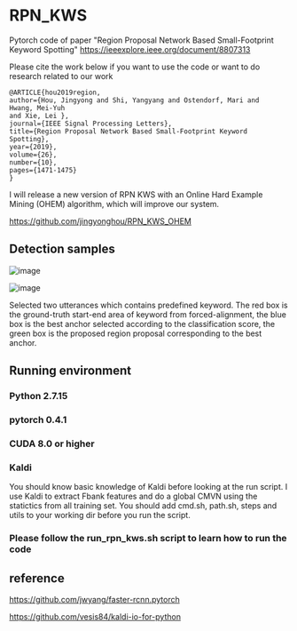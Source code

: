 # RPN_KWS
Pytorch code of paper "Region Proposal Network Based Small-Footprint Keyword Spotting"
https://ieeexplore.ieee.org/document/8807313

Please cite the work below if you want to use the code or want to do research related to our work
```
@ARTICLE{hou2019region, 
author={Hou, Jingyong and Shi, Yangyang and Ostendorf, Mari and  Hwang, Mei-Yuh
and Xie, Lei }, 
journal={IEEE Signal Processing Letters}, 
title={Region Proposal Network Based Small-Footprint Keyword Spotting}, 
year={2019}, 
volume={26}, 
number={10}, 
pages={1471-1475}
}
```

I will release a new version of RPN KWS with an Online Hard Example Mining (OHEM) algorithm, which will improve our system.

https://github.com/jingyonghou/RPN_KWS_OHEM

## Detection samples
![image](https://github.com/jingyonghou/RPN_KWS/raw/master/Picture1.png)

![image](https://github.com/jingyonghou/RPN_KWS/raw/master/Picture2.png)

Selected two utterances which contains predefined keyword. The red box is the ground-truth start-end area of keyword from forced-alignment, the blue box is the best anchor selected according to the classification score, the green box is the proposed region proposal corresponding to the best anchor.


## Running environment
### Python 2.7.15
### pytorch 0.4.1
### CUDA 8.0 or higher
### Kaldi
You should know basic knowledge of Kaldi before looking at the run script. I use Kaldi to extract Fbank features and do a global CMVN using the statictics from all training set. You should add cmd.sh, path.sh, steps and utils to your working dir before you run the script.

### Please follow the run_rpn_kws.sh script to learn how to run the code

## reference
https://github.com/jwyang/faster-rcnn.pytorch

https://github.com/vesis84/kaldi-io-for-python
